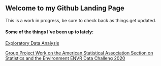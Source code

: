 ## Welcome to my Github Landing Page

This is a work in progress, be sure to check back as things get updated.


#### Some of the things I've been up to lately:


[Exploratory Data Analysis](https://erickabsmith.shinyapps.io/catch-data/)

[Group Project Work on the American Statistical Association Section on Statistics and the Environment ENVR Data Challeng 2020](https://jimmylovestea.shinyapps.io/datadash/)
